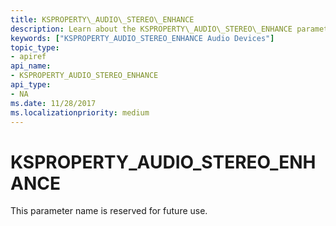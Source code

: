 ```yaml
---
title: KSPROPERTY\_AUDIO\_STEREO\_ENHANCE
description: Learn about the KSPROPERTY\_AUDIO\_STEREO\_ENHANCE parameter. This parameter name is reserved for future use.
keywords: ["KSPROPERTY_AUDIO_STEREO_ENHANCE Audio Devices"]
topic_type:
- apiref
api_name:
- KSPROPERTY_AUDIO_STEREO_ENHANCE
api_type:
- NA
ms.date: 11/28/2017
ms.localizationpriority: medium
---
```


# KSPROPERTY\_AUDIO\_STEREO\_ENHANCE


This parameter name is reserved for future use.

 

 





